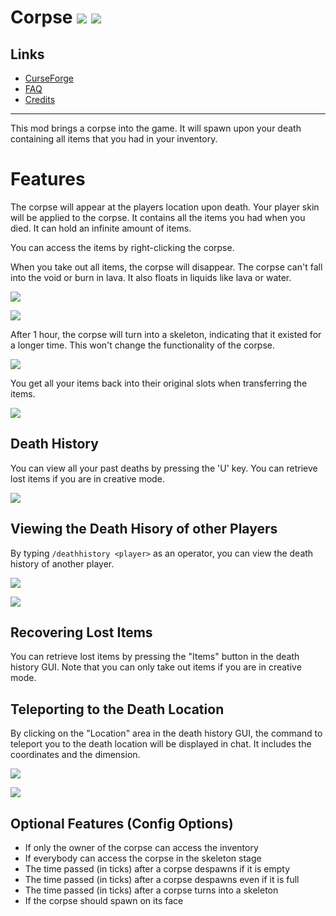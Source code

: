 <!-- modrinth_exclude.start -->

# Corpse ![](http://cf.way2muchnoise.eu/full_316582_downloads.svg) ![](http://cf.way2muchnoise.eu/versions/316582.svg)

## Links
- [CurseForge](https://www.curseforge.com/minecraft/mc-mods/corpse)
- [FAQ](https://modrepo.de/minecraft/corpse/faq)
- [Credits](https://modrepo.de/minecraft/corpse/credits)

---

<!-- modrinth_exclude.end -->

This mod brings a corpse into the game.
It will spawn upon your death containing all items that you had in your inventory.


# Features

The corpse will appear at the players location upon death.
Your player skin will be applied to the corpse.
It contains all the items you had when you died.
It can hold an infinite amount of items.

You can access the items by right-clicking the corpse.

When you take out all items, the corpse will disappear.
The corpse can't fall into the void or burn in lava.
It also floats in liquids like lava or water.

![](https://i.imgur.com/PbLRPZG.png)

![](https://i.imgur.com/6x9lhS5.png)

After 1 hour, the corpse will turn into a skeleton, indicating that it existed for a longer time.
This won't change the functionality of the corpse.

![](https://i.imgur.com/tDPoSPD.png)

You get all your items back into their original slots when transferring the items.

![](https://i.imgur.com/QaYgkb9.png)


## Death History

You can view all your past deaths by pressing the 'U' key.
You can retrieve lost items if you are in creative mode.

![](https://i.imgur.com/mg68xFT.png)


## Viewing the Death Hisory of other Players

By typing `/deathhistory <player>` as an operator, you can view the death history of another player.

![](https://i.imgur.com/RzYuMFX.png)

![](https://i.imgur.com/OaPMXl6.png)


## Recovering Lost Items

You can retrieve lost items by pressing the "Items" button in the death history GUI.
Note that you can only take out items if you are in creative mode.


## Teleporting to the Death Location

By clicking on the "Location" area in the death history GUI, the command to teleport you to the death location will be displayed in chat.
It includes the coordinates and the dimension.

![](https://i.imgur.com/EvRsWwp.png)

![](https://i.imgur.com/e7xZeen.png)


## Optional Features (Config Options)

- If only the owner of the corpse can access the inventory
- If everybody can access the corpse in the skeleton stage
- The time passed (in ticks) after a corpse despawns if it is empty
- The time passed (in ticks) after a corpse despawns even if it is full
- The time passed (in ticks) after a corpse turns into a skeleton
- If the corpse should spawn on its face
